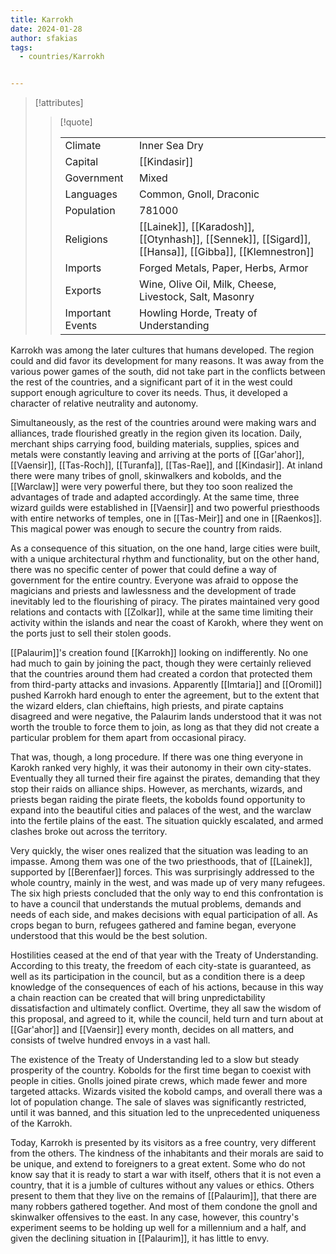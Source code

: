 ```yaml
---
title: Karrokh
date: 2024-01-28
author: sfakias
tags:
  - countries/Karrokh


---
```

> [!attributes]
> 
> > [!quote]
> >
> > | | |
> > | --- | --- |
> > | Climate | Inner Sea Dry |
> > | Capital | [[Kindasir]] |
> > | Government | Mixed |
> > | Languages | Common, Gnoll, Draconic |
> > | Population | 781000 |
> > | Religions | [[Lainek]], [[Karadosh]], [[Otynhash]], [[Sennek]], [[Sigard]], [[Hansa]], [[Gibba]], [[Klemnestron]] |
> > | Imports | Forged Metals, Paper, Herbs, Armor |
> > | Exports | Wine, Olive Oil, Milk, Cheese, Livestock, Salt, Masonry |
> > | Important Events | Howling Horde, Treaty of Understanding |

Karrokh was among the later cultures that humans developed. The region could and did favor its development for many reasons. It was away from the various power games of the south, did not take part in the conflicts between the rest of the countries, and a significant part of it in the west could support enough agriculture to cover its needs. Thus, it developed a character of relative neutrality and autonomy.

Simultaneously, as the rest of the countries around were making wars and alliances, trade flourished greatly in the region given its location. Daily, merchant ships carrying food, building materials, supplies, spices and metals were constantly leaving and arriving at the ports of [[Gar'ahor]], [[Vaensir]], [[Tas-Roch]], [[Turanfa]], [[Tas-Rae]], and [[Kindasir]]. At inland there were many tribes of gnoll, skinwalkers and kobolds, and the [[Warclaw]] were very powerful there, but they too soon realized the advantages of trade and adapted accordingly. At the same time, three wizard guilds were established in [[Vaensir]] and two powerful priesthoods with entire networks of temples, one in [[Tas-Meir]] and one in [[Raenkos]]. This magical power was enough to secure the country from raids.

As a consequence of this situation, on the one hand, large cities were built, with a unique architectural rhythm and functionality, but on the other hand, there was no specific center of power that could define a way of government for the entire country. Everyone was afraid to oppose the magicians and priests and lawlessness and the development of trade inevitably led to the flourishing of piracy. The pirates maintained very good relations and contacts with [[Zolkar]], while at the same time limiting their activity within the islands and near the coast of Karokh, where they went on the ports just to sell their stolen goods.

[[Palaurim]]'s creation found [[Karrokh]] looking on indifferently. No one had much to gain by joining the pact, though they were certainly relieved that the countries around them had created a cordon that protected them from third-party attacks and invasions. Apparently [[Imtaria]] and [[Oromil]] pushed Karrokh hard enough to enter the agreement, but to the extent that the wizard elders, clan chieftains, high priests, and pirate captains disagreed and were negative, the Palaurim lands understood that it was not worth the trouble to force them to join, as long as that they did not create a particular problem for them apart from occasional piracy.

That was, though, a long procedure. If there was one thing everyone in Karokh ranked very highly, it was their autonomy in their own city-states. Eventually they all turned their fire against the pirates, demanding that they stop their raids on alliance ships. However, as merchants, wizards, and priests began raiding the pirate fleets, the kobolds found opportunity to expand into the beautiful cities and palaces of the west, and the warclaw into the fertile plains of the east. The situation quickly escalated, and armed clashes broke out across the territory.

Very quickly, the wiser ones realized that the situation was leading to an impasse. Among them was one of the two priesthoods, that of [[Lainek]], supported by [[Berenfaer]] forces. This was surprisingly addressed to the whole country, mainly in the west, and was made up of very many refugees. The six high priests concluded that the only way to end this confrontation is to have a council that understands the mutual problems, demands and needs of each side, and makes decisions with equal participation of all. As crops began to burn, refugees gathered and famine began, everyone understood that this would be the best solution.

Hostilities ceased at the end of that year with the Treaty of Understanding. According to this treaty, the freedom of each city-state is guaranteed, as well as its participation in the council, but as a condition there is a deep knowledge of the consequences of each of his actions, because in this way a chain reaction can be created that will bring unpredictability dissatisfaction and ultimately conflict. Overtime, they all saw the wisdom of this proposal, and agreed to it, while the council, held turn and turn about at [[Gar'ahor]] and [[Vaensir]] every month, decides on all matters, and consists of twelve hundred envoys in a vast hall.

The existence of the Treaty of Understanding led to a slow but steady prosperity of the country. Kobolds for the first time began to coexist with people in cities. Gnolls joined pirate crews, which made fewer and more targeted attacks. Wizards visited the kobold camps, and overall there was a lot of population change. The sale of slaves was significantly restricted, until it was banned, and this situation led to the unprecedented uniqueness of the Karrokh.

Today, Karrokh is presented by its visitors as a free country, very different from the others. The kindness of the inhabitants and their morals are said to be unique, and extend to foreigners to a great extent. Some who do not know say that it is ready to start a war with itself, others that it is not even a country, that it is a jumble of cultures without any values or ethics. Others present to them that they live on the remains of [[Palaurim]], that there are many robbers gathered together. And most of them condone the gnoll and skinwalker offensives to the east. In any case, however, this country's experiment seems to be holding up well for a millennium and a half, and given the declining situation in [[Palaurim]], it has little to envy.